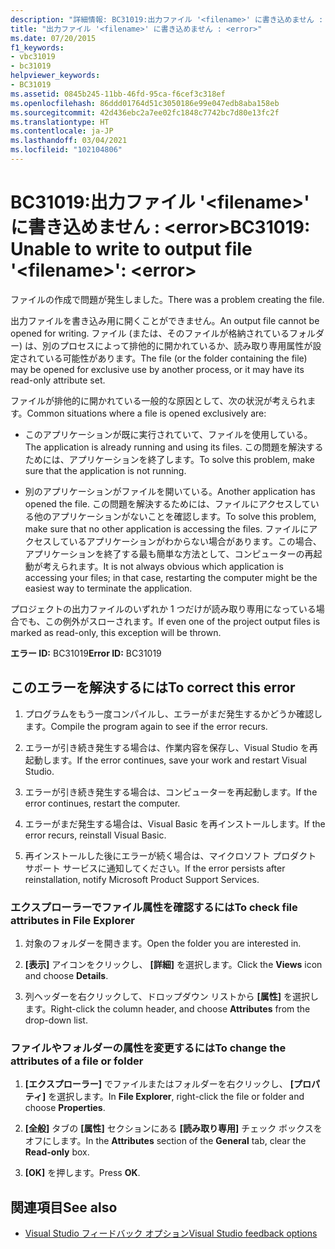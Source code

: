 ```yaml
---
description: "詳細情報: BC31019:出力ファイル '<filename>' に書き込めません : <error>"
title: "出力ファイル '<filename>' に書き込めません : <error>"
ms.date: 07/20/2015
f1_keywords:
- vbc31019
- bc31019
helpviewer_keywords:
- BC31019
ms.assetid: 0845b245-11bb-46fd-95ca-f6cef3c318ef
ms.openlocfilehash: 86ddd01764d51c3050186e99e047edb8aba158eb
ms.sourcegitcommit: 42d436ebc2a7ee02fc1848c7742bc7d80e13fc2f
ms.translationtype: HT
ms.contentlocale: ja-JP
ms.lasthandoff: 03/04/2021
ms.locfileid: "102104806"
---
```

# <a name="bc31019-unable-to-write-to-output-file-filename-error"></a><span data-ttu-id="618ea-103">BC31019:出力ファイル '\<filename>' に書き込めません : \<error></span><span class="sxs-lookup"><span data-stu-id="618ea-103">BC31019: Unable to write to output file '\<filename>': \<error></span></span>

<span data-ttu-id="618ea-104">ファイルの作成で問題が発生しました。</span><span class="sxs-lookup"><span data-stu-id="618ea-104">There was a problem creating the file.</span></span>

 <span data-ttu-id="618ea-105">出力ファイルを書き込み用に開くことができません。</span><span class="sxs-lookup"><span data-stu-id="618ea-105">An output file cannot be opened for writing.</span></span> <span data-ttu-id="618ea-106">ファイル (または、そのファイルが格納されているフォルダー) は、別のプロセスによって排他的に開かれているか、読み取り専用属性が設定されている可能性があります。</span><span class="sxs-lookup"><span data-stu-id="618ea-106">The file (or the folder containing the file) may be opened for exclusive use by another process, or it may have its read-only attribute set.</span></span>

 <span data-ttu-id="618ea-107">ファイルが排他的に開かれている一般的な原因として、次の状況が考えられます。</span><span class="sxs-lookup"><span data-stu-id="618ea-107">Common situations where a file is opened exclusively are:</span></span>

- <span data-ttu-id="618ea-108">このアプリケーションが既に実行されていて、ファイルを使用している。</span><span class="sxs-lookup"><span data-stu-id="618ea-108">The application is already running and using its files.</span></span> <span data-ttu-id="618ea-109">この問題を解決するためには、アプリケーションを終了します。</span><span class="sxs-lookup"><span data-stu-id="618ea-109">To solve this problem, make sure that the application is not running.</span></span>

- <span data-ttu-id="618ea-110">別のアプリケーションがファイルを開いている。</span><span class="sxs-lookup"><span data-stu-id="618ea-110">Another application has opened the file.</span></span> <span data-ttu-id="618ea-111">この問題を解決するためには、ファイルにアクセスしている他のアプリケーションがないことを確認します。</span><span class="sxs-lookup"><span data-stu-id="618ea-111">To solve this problem, make sure that no other application is accessing the files.</span></span> <span data-ttu-id="618ea-112">ファイルにアクセスしているアプリケーションがわからない場合があります。この場合、アプリケーションを終了する最も簡単な方法として、コンピューターの再起動が考えられます。</span><span class="sxs-lookup"><span data-stu-id="618ea-112">It is not always obvious which application is accessing your files; in that case, restarting the computer might be the easiest way to terminate the application.</span></span>

 <span data-ttu-id="618ea-113">プロジェクトの出力ファイルのいずれか 1 つだけが読み取り専用になっている場合でも、この例外がスローされます。</span><span class="sxs-lookup"><span data-stu-id="618ea-113">If even one of the project output files is marked as read-only, this exception will be thrown.</span></span>

 <span data-ttu-id="618ea-114">**エラー ID:** BC31019</span><span class="sxs-lookup"><span data-stu-id="618ea-114">**Error ID:** BC31019</span></span>

## <a name="to-correct-this-error"></a><span data-ttu-id="618ea-115">このエラーを解決するには</span><span class="sxs-lookup"><span data-stu-id="618ea-115">To correct this error</span></span>

1. <span data-ttu-id="618ea-116">プログラムをもう一度コンパイルし、エラーがまだ発生するかどうか確認します。</span><span class="sxs-lookup"><span data-stu-id="618ea-116">Compile the program again to see if the error recurs.</span></span>

2. <span data-ttu-id="618ea-117">エラーが引き続き発生する場合は、作業内容を保存し、Visual Studio を再起動します。</span><span class="sxs-lookup"><span data-stu-id="618ea-117">If the error continues, save your work and restart Visual Studio.</span></span>

3. <span data-ttu-id="618ea-118">エラーが引き続き発生する場合は、コンピューターを再起動します。</span><span class="sxs-lookup"><span data-stu-id="618ea-118">If the error continues, restart the computer.</span></span>

4. <span data-ttu-id="618ea-119">エラーがまだ発生する場合は、Visual Basic を再インストールします。</span><span class="sxs-lookup"><span data-stu-id="618ea-119">If the error recurs, reinstall Visual Basic.</span></span>

5. <span data-ttu-id="618ea-120">再インストールした後にエラーが続く場合は、マイクロソフト プロダクト サポート サービスに通知してください。</span><span class="sxs-lookup"><span data-stu-id="618ea-120">If the error persists after reinstallation, notify Microsoft Product Support Services.</span></span>

### <a name="to-check-file-attributes-in-file-explorer"></a><span data-ttu-id="618ea-121">エクスプローラーでファイル属性を確認するには</span><span class="sxs-lookup"><span data-stu-id="618ea-121">To check file attributes in File Explorer</span></span>

1. <span data-ttu-id="618ea-122">対象のフォルダーを開きます。</span><span class="sxs-lookup"><span data-stu-id="618ea-122">Open the folder you are interested in.</span></span>

2. <span data-ttu-id="618ea-123">**[表示]** アイコンをクリックし、 **[詳細]** を選択します。</span><span class="sxs-lookup"><span data-stu-id="618ea-123">Click the **Views** icon and choose **Details**.</span></span>

3. <span data-ttu-id="618ea-124">列ヘッダーを右クリックして、ドロップダウン リストから **[属性]** を選択します。</span><span class="sxs-lookup"><span data-stu-id="618ea-124">Right-click the column header, and choose **Attributes** from the drop-down list.</span></span>

### <a name="to-change-the-attributes-of-a-file-or-folder"></a><span data-ttu-id="618ea-125">ファイルやフォルダーの属性を変更するには</span><span class="sxs-lookup"><span data-stu-id="618ea-125">To change the attributes of a file or folder</span></span>

1. <span data-ttu-id="618ea-126">**[エクスプローラー]** でファイルまたはフォルダーを右クリックし、 **[プロパティ]** を選択します。</span><span class="sxs-lookup"><span data-stu-id="618ea-126">In **File Explorer**, right-click the file or folder and choose **Properties**.</span></span>

2. <span data-ttu-id="618ea-127">**[全般]** タブの **[属性]** セクションにある **[読み取り専用]** チェック ボックスをオフにします。</span><span class="sxs-lookup"><span data-stu-id="618ea-127">In the **Attributes** section of the **General** tab, clear the **Read-only** box.</span></span>

3. <span data-ttu-id="618ea-128">**[OK]** を押します。</span><span class="sxs-lookup"><span data-stu-id="618ea-128">Press **OK**.</span></span>

## <a name="see-also"></a><span data-ttu-id="618ea-129">関連項目</span><span class="sxs-lookup"><span data-stu-id="618ea-129">See also</span></span>

- [<span data-ttu-id="618ea-130">Visual Studio フィードバック オプション</span><span class="sxs-lookup"><span data-stu-id="618ea-130">Visual Studio feedback options</span></span>](/visualstudio/ide/feedback-options)
